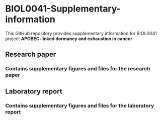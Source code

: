 # BIOL0041-Supplementary-information

This GitHub repository provides supplementary information for BIOL0041 project **APOBEC-linked dormancy and exhaustion in cancer**

## Research paper
### Contains supplementary figures and files for the research paper

## Laboratory report
### Contains supplementary figures and files for the laboratory report

